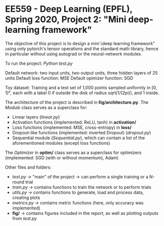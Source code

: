 # EE559 - Deep Learning (EPFL), Spring 2020, Project 2: "Mini deep-learning framework"

The objective of this project is to design a mini \deep learning framework" using only pytorch's
tensor operations and the standard math library, hence in particular without using autograd or the
neural-network modules.

To run the project: *Python test.py*

Default network: two input units, two output units, three hidden layers of 25 units
Default loss function: MSE
Default opimizer function: SGD

Toy dataset: Training and a test set of 1,000 points sampled uniformly in [0, 1]², each with a label 0 if outside the disk of radius sqrt(1/(2pi)), and 1 inside.

The architecture of the project is described in **fig/architecture.py**. 
The *Module* class serves as a superclass for:
* Linear layers (*linear.py*)
* Activation functions (implemented: ReLU, tanh) in **activation/**
* Loss functions (implemented: MSE, cross-entropy) in **loss/**
* Dropout-like functions (implemented: inverted Dropout) (*dropout.py*)
* Sequential module (*Sequential.py*), which can contain a list of the aforementioned modules (except loss functions)

The *Optimizer* in **optim/** class serves as a superclass for optimizers (implemented: SGD (with or without momentum), Adam)

Other files and folders:
* *test.py* -> "main" of the project -> can perform a single training or a N-round trial
* *train.py* -> contains functions to train the network or to perform trials
* *utils.py* -> contains functions to generate, load and process data, creating plots
* *metrics.py* -> contains metric functions (here, only accuracy was implemented)
* **fig/** -> contains figures included in the report, as well as plotting outputs from *test.py*